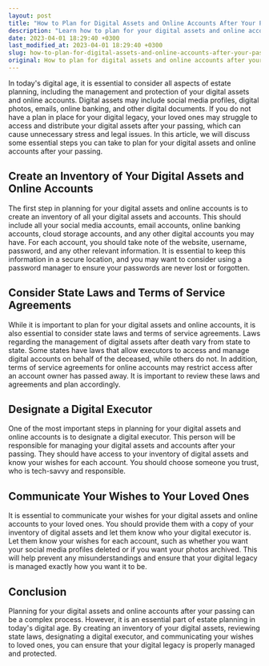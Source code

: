 ```yaml
---
layout: post
title: "How to Plan for Digital Assets and Online Accounts After Your Passing?"
description: "Learn how to plan for your digital assets and online accounts after your passing to ensure that your digital legacy is properly managed and protected."
date: 2023-04-01 18:29:40 +0300
last_modified_at: 2023-04-01 18:29:40 +0300
slug: how-to-plan-for-digital-assets-and-online-accounts-after-your-passing
original: How to plan for digital assets and online accounts after your passing?
---
```

In today's digital age, it is essential to consider all aspects of estate planning, including the management and protection of your digital assets and online accounts. Digital assets may include social media profiles, digital photos, emails, online banking, and other digital documents. If you do not have a plan in place for your digital legacy, your loved ones may struggle to access and distribute your digital assets after your passing, which can cause unnecessary stress and legal issues. In this article, we will discuss some essential steps you can take to plan for your digital assets and online accounts after your passing.

## Create an Inventory of Your Digital Assets and Online Accounts

The first step in planning for your digital assets and online accounts is to create an inventory of all your digital assets and accounts. This should include all your social media accounts, email accounts, online banking accounts, cloud storage accounts, and any other digital accounts you may have. For each account, you should take note of the website, username, password, and any other relevant information. It is essential to keep this information in a secure location, and you may want to consider using a password manager to ensure your passwords are never lost or forgotten.

## Consider State Laws and Terms of Service Agreements 

While it is important to plan for your digital assets and online accounts, it is also essential to consider state laws and terms of service agreements. Laws regarding the management of digital assets after death vary from state to state. Some states have laws that allow executors to access and manage digital accounts on behalf of the deceased, while others do not. In addition, terms of service agreements for online accounts may restrict access after an account owner has passed away. It is important to review these laws and agreements and plan accordingly.

## Designate a Digital Executor

One of the most important steps in planning for your digital assets and online accounts is to designate a digital executor. This person will be responsible for managing your digital assets and accounts after your passing. They should have access to your inventory of digital assets and know your wishes for each account. You should choose someone you trust, who is tech-savvy and responsible.

## Communicate Your Wishes to Your Loved Ones

It is essential to communicate your wishes for your digital assets and online accounts to your loved ones. You should provide them with a copy of your inventory of digital assets and let them know who your digital executor is. Let them know your wishes for each account, such as whether you want your social media profiles deleted or if you want your photos archived. This will help prevent any misunderstandings and ensure that your digital legacy is managed exactly how you want it to be.

## Conclusion

Planning for your digital assets and online accounts after your passing can be a complex process. However, it is an essential part of estate planning in today's digital age. By creating an inventory of your digital assets, reviewing state laws, designating a digital executor, and communicating your wishes to loved ones, you can ensure that your digital legacy is properly managed and protected.